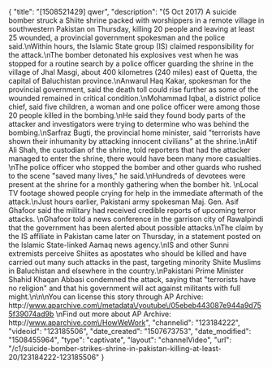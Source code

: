 {
    "title": "[1508521429] qwer",
    "description": "(5 Oct 2017) A suicide bomber struck a Shiite shrine packed with worshippers in a remote village in southwestern Pakistan on Thursday, killing 20 people and leaving at least 25 wounded, a provincial government spokesman and the police said.\nWithin hours, the Islamic State group (IS) claimed responsibility for the attack.\nThe bomber detonated his explosives vest when he was stopped for a routine search by a police officer guarding the shrine in the village of Jhal Masgi, about 400 kilometres (240 miles) east of Quetta, the capital of Baluchistan province.\nAnwarul Haq Kakar, spokesman for the provincial government, said the death toll could rise further as some of the wounded remained in critical condition.\nMohammad Iqbal, a district police chief, said five children, a woman and one police officer were among those 20 people killed in the bombing.\nHe said they found body parts of the attacker and investigators were trying to determine who was behind the bombing.\nSarfraz Bugti, the provincial home minister, said \"terrorists have shown their inhumanity by attacking innocent civilians\" at the shrine.\nAtif Ali Shah, the custodian of the shrine, told reporters that had the attacker managed to enter the shrine, there would have been many more casualties. \nThe police officer who stopped the bomber and other guards who rushed to the scene \"saved many lives,\" he said.\nHundreds of devotees were present at the shrine for a monthly gathering when the bomber hit. \nLocal TV footage showed people crying for help in the immediate aftermath of the attack.\nJust hours earlier, Pakistani army spokesman Maj. Gen. Asif Ghafoor said the military had received credible reports of upcoming terror attacks. \nGhafoor told a news conference in the garrison city of Rawalpindi that the government has been alerted about possible attacks.\nThe claim by the IS affiliate in Pakistan came later on Thursday, in a statement posted on the Islamic State-linked Aamaq news agency.\nIS and other Sunni extremists perceive Shiites as apostates who should be killed and have carried out many such attacks in the past, targeting minority Shiite Muslims in Baluchistan and elsewhere in the country.\nPakistani Prime Minister Shahid Khaqan Abbasi condemned the attack, saying that \"terrorists have no religion\" and that his government will act against militants with full might.\n\n\nYou can license this story through AP Archive: http:\/\/www.aparchive.com\/metadata\/youtube\/05ebeb443087e944a9d755f39074ad9b \nFind out more about AP Archive: http:\/\/www.aparchive.com\/HowWeWork",
    "channelid": "123184222",
    "videoid": "123185506",
    "date_created": "1507673753",
    "date_modified": "1508455964",
    "type": "captivate",
    "layout": "channelVideo",
    "url": "\/c1\/suicide-bomber-strikes-shrine-in-pakistan-killing-at-least-20\/123184222-123185506"
}